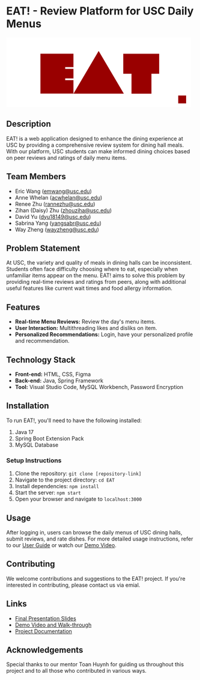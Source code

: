 # EAT! - Review Platform for USC Daily Menus
![Alt text](src/main/resources/static/images/EATLogo.png)
## Description
EAT! is a web application designed to enhance the dining experience at USC by providing a comprehensive review system for dining hall meals. With our platform, USC students can make informed dining choices based on peer reviews and ratings of daily menu items.

## Team Members
- Eric Wang (emwang@usc.edu)
- Anne Whelan (acwhelan@usc.edu)
- Renee Zhu (rannezhu@usc.edu)
- Zihan (Daisy) Zhu (zhouziha@usc.edu)
- David Yu (dyu18149@usc.edu)
- Sabrina Yang (yangsabr@usc.edu)
- Way Zheng (wayzheng@usc.edu)


## Problem Statement
At USC, the variety and quality of meals in dining halls can be inconsistent. Students often face difficulty choosing where to eat, especially when unfamiliar items appear on the menu. EAT! aims to solve this problem by providing real-time reviews and ratings from peers, along with additional useful features like current wait times and food allergy information.

## Features
- **Real-time Menu Reviews:** Review the day's menu items.
- **User Interaction:** Multithreading likes and disliks on item.
- **Personalized Recommendations:** Login, have your personalized profile and recommendation.

## Technology Stack
- **Front-end:** HTML, CSS, Figma
- **Back-end:** Java, Spring Framework
- **Tool:** Visual Studio Code, MySQL Workbench, Password Encryption 

## Installation
To run EAT!, you'll need to have the following installed: 
1. Java 17
2. Spring Boot Extension Pack
3. MySQL Database

### Setup Instructions
1. Clone the repository: `git clone [repository-link]`
2. Navigate to the project directory: `cd EAT`
3. Install dependencies: `npm install`
4. Start the server: `npm start`
5. Open your browser and navigate to `localhost:3000`

## Usage
After logging in, users can browse the daily menus of USC dining halls, submit reviews, and rate dishes. For more detailed usage instructions, refer to our [User Guide](#) or watch our [Demo Video](https://drive.google.com/drive/folders/1_z7wDMmL-xgdw6eH2sA_u2xbpYGSaEZi).

## Contributing
We welcome contributions and suggestions to the EAT! project. If you're interested in contributing, please contact us via emial.

## Links
- [Final Presentation Slides](https://docs.google.com/presentation/d/10uPl63IRxlGXcIbrokvlGJwpNu6SWowJYDTl5lTM57o/edit#slide=id.p)
- [Demo Video and Walk-through](https://drive.google.com/file/d/1hcdL7B6HrDLpYw6-EQTVcP-7bSPvH6GL/view)
- [Project Documentation](https://drive.google.com/file/d/13Eq9QzJ01uno_rEv4taJaYPwIfc0DQSY/view)

## Acknowledgements
Special thanks to our mentor Toan Huynh for guiding us throughout this project and to all those who contributed in various ways.

